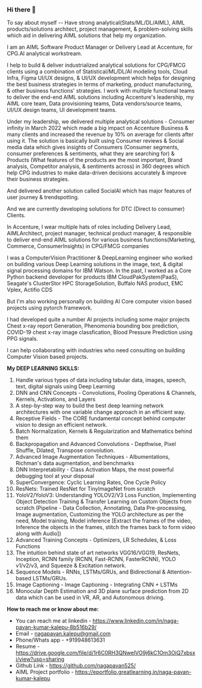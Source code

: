 ### Hi there 👋


To say about myself -- Have strong analytical(Stats/ML/DL/AIML), AIML products/solutions architect, project management, & problem-solving skills which aid in delivering AIML solutions that help my organization.

I am an AIML Software Product Manager or Delivery Lead at Accenture, for CPG.AI analytical workstream. 

I help to build & deliver industrialized analytical solutions for CPG/FMCG clients using a combination of Statistical/ML/DL/AI modeling tools, Cloud Infra, Figma UI/UX designs, & UI/UX development which helps for designing the best business strategies in terms of marketing, product manufacturing, & other business functions' strategies. I work with multiple functional teams to deliver the end-end AIML solutions including Accenture's leadership, my AIML core team, Data provisioning teams, Data vendors/source teams, UI/UX design teams, UI development teams. 

Under my leadership, we delivered multiple analytical solutions - Consumer infinity in March 2022 which made a big impact on Accenture Business & many clients and increased the revenue by 10% on average for clients after using it. The solution is basically built using Consumer reviews & Social media data which gives insights of Consumers (Consumer segments, consumer preferences & sentiments, what they are searching for) & Products (What features of the products are the most important, Brand analysis, Competitor analysis, & sentiments across) in 360 degrees which help CPG industries to make data-driven decisions accurately & improve their business strategies. 

And delivered another solution called SocialAI which has major features of user journey & trendspotting. 

And we are currently developing solutions for DTC (Direct to consumer) Clients.

In Accenture, I wear multiple hats of roles including Delivery Lead, AIMLArchitect, project manager, technical product manager, & responsible to deliver end-end AIML solutions for various business functions(Marketing, Commerce, ConsumerInsights) in CPG/FMCG companies

I was a ComputerVision Practitioner & DeepLearning engineer who worked on building various Deep Learning solutions in the image, text, & digital signal processing domains for IBM Watson. In the past, I worked as a Core Python backend developer for products IBM CloudPakSystem(PaaS), Seagate's ClusterStor HPC StorageSolution, Buffalo NAS product, EMC Vplex, Actifio CDS

But I'm also working personally on building AI Core computer vision based projects using pytorch framework.

I had developed quite a number AI projects including some major projects Chest x-ray report Generation, Phenomonia bounding box prediction, COVID-19 chest x-ray image classfication, Blood Pressure Prediction using PPG signals.

I can help collaborating with industries who need consulting on building Computer Vision based projects.

**My DEEP LEARNING SKILLS:**

1. Handle various types of data including tabular data, images, speech, text, digital signals using Deep Learning
2. DNN and CNN Concepts - Convolutions, Pooling Operations & Channels, Kernels, Activations, and Layers
3. A step-by-step way to build the best deep learning network architectures with one variable change approach in an efficient way.
4. Receptive Fields - The CORE fundamental concept behind computer vision to design an efficient network.
5. Batch Normalization, Kernels & Regularization and Mathematics behind them
6. Backpropagation and Advanced Convolutions - Depthwise, Pixel Shuffle, Dilated, Transpose convolution.
7. Advanced Image Augmentation Techniques - Albumentations, Richman's data augmentation, and benchmarks
8. DNN Interpretability - Class Activation Maps, the most powerful debugging tool at your disposal
9. SuperConvergence: Cyclic Learning Rates, One Cycle Policy
10. ResNets: Trained ResNet for TinyImageNet from scratch
11. YoloV2/YoloV3: Understanding YOLOV2/V3 Loss Function, Implementing Object Detection Training & Transfer Learning on Custom Objects from scratch (Pipeline - Data Collection, Annotating, Data Pre-processing, Image augmentation, Customizing the YOLO architecture as per the need, Model training, Model inference [Extract the frames of the video, Inference the objects in the frames, stitch the frames back to form video along with Audio])
12. Advanced Training Concepts - Optimizers, LR Schedules, & Loss Functions
13. The intuition behind state of art networks VGG16/VGG19, ResNets, Inception, RCNN family (RCNN, Fast-RCNN, FasterRCNN), YOLO v1/v2/v3, and Squeeze & Excitation network.
14. Sequence Models - RNNs, LSTMs/GRUs, and Bidirectional & Attention-based LSTMs/GRUs.
15. Image Captioning - Image Captioning - Integrating CNN + LSTMs
16. Monocular Depth Estimation and 3D plane surface prediction from 2D data which can be used in VR, AR, and Autonomous driving.


**How to reach me or know about me:**

- You can reach me at linkedin - https://www.linkedin.com/in/naga-pavan-kumar-kalepu-8b516b29/ 
- Email - nagapavan.kalepu@gmail.com
- Phone/Whats app - +919948613631
- Resume - https://drive.google.com/file/d/1r6C0RH3QNwelVO9j6kC1Om3OiQ7xbsxj/view?usp=sharing
- Github Link - https://github.com/nagapavan525/
- AIML Project portfolio - https://eportfolio.greatlearning.in/naga-pavan-kumar-kalepu



<!--
**nagapavan525/nagapavan525** is a ✨ _special_ ✨ repository because its `README.md` (this file) appears on your GitHub profile.

Here are some ideas to get you started:

- 🔭 I’m currently working on ...
- 🌱 I’m currently learning ...
- 👯 I’m looking to collaborate on ...
- 🤔 I’m looking for help with ...
- 💬 Ask me about ...
- 📫 How to reach me: ...
- 😄 Pronouns: ...
- ⚡ Fun fact: ...
-->
